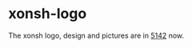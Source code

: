 # xonsh-logo

The xonsh logo, design and pictures are in [5142](https://github.com/xonsh/xonsh/issues/5142) now.
